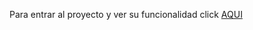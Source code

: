 Para entrar al proyecto y ver su funcionalidad click <a href="../../../../../../../netflixperu.sytes.net">AQUI</a>
